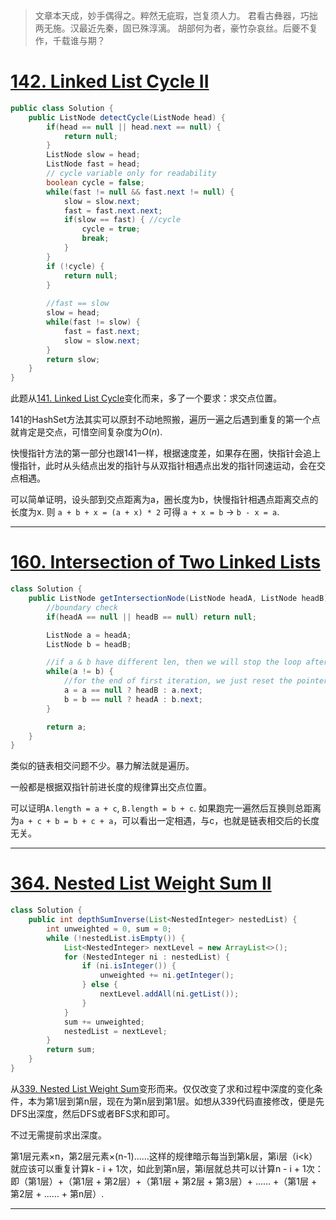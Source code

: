 >文章本天成，妙手偶得之。粹然无疵瑕，岂复须人力。
>君看古彝器，巧拙两无施。汉最近先秦，固已殊淳漓。
>胡部何为者，豪竹杂哀丝。后夔不复作，千载谁与期？

# [142. Linked List Cycle II](https://leetcode.com/problems/linked-list-cycle-ii/description/) 

```java
public class Solution {
    public ListNode detectCycle(ListNode head) {
        if(head == null || head.next == null) {
            return null;
        }
        ListNode slow = head;
        ListNode fast = head;
        // cycle variable only for readability
        boolean cycle = false;
        while(fast != null && fast.next != null) {
            slow = slow.next;
            fast = fast.next.next;
            if(slow == fast) { //cycle 
                cycle = true;
                break;
            }
        }
        if (!cycle) {
            return null;
        }
        
        //fast == slow
        slow = head;
        while(fast != slow) {
            fast = fast.next;
            slow = slow.next;
        }
        return slow;
    }
}
```

此题从[141. Linked List Cycle](https://leetcode.com/problems/linked-list-cycle/description/)变化而来，多了一个要求：求交点位置。

141的HashSet方法其实可以原封不动地照搬，遍历一遍之后遇到重复的第一个点就肯定是交点，可惜空间复杂度为$O(n)$.

快慢指针方法的第一部分也跟141一样，根据速度差，如果存在圈，快指针会追上慢指针，此时从头结点出发的指针与从双指针相遇点出发的指针同速运动，会在交点相遇。

可以简单证明，设头部到交点距离为a，圈长度为b，快慢指针相遇点距离交点的长度为x. 则 `a + b + x = (a + x) * 2` 可得 `a + x = b` → `b - x = a`.

------

# [160. Intersection of Two Linked Lists](https://leetcode.com/problems/intersection-of-two-linked-lists/description/)

```java
class Solution {
    public ListNode getIntersectionNode(ListNode headA, ListNode headB) {
        //boundary check
        if(headA == null || headB == null) return null;

        ListNode a = headA;
        ListNode b = headB;

        //if a & b have different len, then we will stop the loop after second iteration
        while(a != b) {
            //for the end of first iteration, we just reset the pointer to the head of another linkedlist
            a = a == null ? headB : a.next;
            b = b == null ? headA : b.next;    
        }

        return a;
    }
}
```

类似的链表相交问题不少。暴力解法就是遍历。

一般都是根据双指针前进长度的规律算出交点位置。

可以证明`A.length = a + c`, `B.length = b + c`. 如果跑完一遍然后互换则总距离为`a + c + b = b + c + a`，可以看出一定相遇，与c，也就是链表相交后的长度无关。

---

# [364. Nested List Weight Sum II](https://leetcode.com/problems/nested-list-weight-sum-ii/description/)

```java
class Solution {
    public int depthSumInverse(List<NestedInteger> nestedList) {
        int unweighted = 0, sum = 0;
        while (!nestedList.isEmpty()) {
            List<NestedInteger> nextLevel = new ArrayList<>();
            for (NestedInteger ni : nestedList) {
                if (ni.isInteger()) {
                    unweighted += ni.getInteger();
                } else {
                    nextLevel.addAll(ni.getList());
                }  
            }
            sum += unweighted;
            nestedList = nextLevel;
        }
        return sum;
    }
}
```

从[339. Nested List Weight Sum](https://leetcode.com/problems/nested-list-weight-sum/description/)变形而来。仅仅改变了求和过程中深度的变化条件，本为第1层到第n层，现在为第n层到第1层。如想从339代码直接修改，便是先DFS出深度，然后DFS或者BFS求和即可。

不过无需提前求出深度。

第1层元素×n，第2层元素×(n-1)……这样的规律暗示每当到第k层，第i层（i<k）就应该可以重复计算k - i + 1次，如此到第n层，第i层就总共可以计算n - i + 1次：即（第1层）+（第1层 + 第2层）+（第1层 + 第2层 + 第3层）+ …… +（第1层 + 第2层 + …… + 第n层）. 

---

